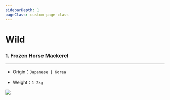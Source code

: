 ```yaml
---
sidebarDepth: 1
pageClass: custom-page-class
---
```

# Wild

### 1. Frozen Horse Mackerel <Badge text="24hours"/>
<hr>

- Origin：`Japanese | Korea`</p>
- Weight：`1-2kg` </p>

<div class="imgb" >
 <img  src="https://yuhuawebsite.oss-cn-hongkong.aliyuncs.com/P-F-%E9%B2%B3%E9%B1%BC-Pampus%20argenteus.jpg">
</div>
